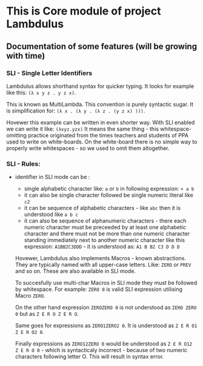 # This is Core module of project Lambdulus

## Documentation of some features (will be growing with time)

### SLI - Single Letter Identifiers

Lambdulus allows shorthand syntax for quicker typing. It looks for example like this:
`(λ x y z . y z x)`.

This is known as MultiLambda. This convention is purely syntactic sugar. It is simplification for:
`(λ x . (λ y . (λ z . (y z x) )))`.

Hovewer this example can be written in even shorter way. With SLI enabled we can write it like:
`(λxyz.yzx)`
It means the same thing - this whitespace-omitting practice originated from the times teachers and students of PPA used to write on white-boards.
On the white-board there is no simple way to properly write whitespaces - so we used to omit them altogether.

### SLI - Rules:

- identifier in SLI mode can be :
  - single alphabetic character like: `a` or `b` in following expression: `+ a b`
  - it can also be single character followed be single numeric literal like `c2`
  - it can be sequence of alphabetic characters - like `abc` then it is understood like `a b c`
  - it can also be sequence of alphanumeric characters -
  there each numeric character must be preceeded by at least one alphabetic character
  and there must not be more than one numeric character standing immediately next to another numeric character
  like this expression: `A1BB2C3DDD` - it is understood as: `A1 B B2 C3 D D D`
  
  Hovewer, Lambdulus also implements Macros - known abstractions. They are typically named with all upper-case letters.
  Like: `ZERO` or `PREV` and so on. These are also available in SLI mode.
  
  To succesfully use multi-char Macros in SLI mode they must be followed by whitespace. For example: `ZERO 0` is valid SLI expression
  utilising Macro `ZERO`.
  
  On the other hand expression `ZEROZERO 0` is not understood as `ZERO ZERO 0` but as `Z E R O Z E R O`.
  
  Same goes for expressions as `ZERO1ZERO2 0`. It is understood as `Z E R O1 Z E R O2 0`.
  
  Finally expressions as `ZERO12ZERO 0` would be understood as `Z E R O12 Z E R O 0` - which is syntacticaly incorrect - because of two numeric characters following letter O.
  This will result in syntax error.
